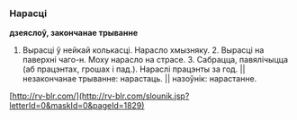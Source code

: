 ### Нарасці
**дзеяслоў, закончанае трыванне**

1. Вырасці ў нейкай колькасці. Нарасло хмызняку. 2. Вырасці на паверхні чаго-н. Моху нарасло на страсе. 3. Сабрацца, павялічыцца (аб працэнтах, грошах і пад.). Нараслі працэнты за год. || незакончанае трыванне: нарастаць. || назоўнік: нарастанне.

<a rel="author">[http://rv-blr.com/](http://rv-blr.com/slounik.jsp?letterId=0&maskId=0&pageId=1829)</a>
